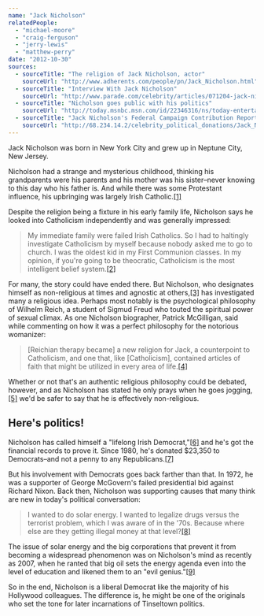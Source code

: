 ```yaml
---
name: "Jack Nicholson"
relatedPeople:
  - "michael-moore"
  - "craig-ferguson"
  - "jerry-lewis"
  - "matthew-perry"
date: "2012-10-30"
sources:
  - sourceTitle: "The religion of Jack Nicholson, actor"
    sourceUrl: "http://www.adherents.com/people/pn/Jack_Nicholson.html"
  - sourceTitle: "Interview With Jack Nicholson"
    sourceUrl: "http://www.parade.com/celebrity/articles/071204-jack-nicholson.html"
  - sourceTitle: "Nicholson goes public with his politics"
    sourceUrl: "http://today.msnbc.msn.com/id/22346316/ns/today-entertainment/t/jack-nicholson-goes-public-his-politics/#.UICDpxg1Zdg"
  - sourceTitle: "Jack Nicholson's Federal Campaign Contribution Report"
    sourceUrl: "http://68.234.14.2/celebrity_political_donations/Jack_Nicholson.php"
---
```


Jack Nicholson was born in New York City and grew up in Neptune City, New Jersey.

Nicholson had a strange and mysterious childhood, thinking his grandparents were his parents and his mother was his sister–never knowing to this day who his father is. And while there was some Protestant influence, his upbringing was largely Irish Catholic.<a class="source-citation" href="#http://www.adherents.com/people/pn/Jack_Nicholson.html" title="The religion of Jack Nicholson, actor">[1]</a>

Despite the religion being a fixture in his early family life, Nicholson says he looked into Catholicism independently and was generally impressed:

>My immediate family were failed Irish Catholics. So I had to haltingly investigate Catholicism by myself because nobody asked me to go to church. I was the oldest kid in my First Communion classes. In my opinion, if you're going to be theocratic, Catholicism is the most intelligent belief system.<a class="source-citation" href="#http://www.parade.com/celebrity/articles/071204-jack-nicholson.html" title="Interview With Jack Nicholson">[2]</a>

For many, the story could have ended there. But Nicholson, who designates himself as non-religious at times and agnostic at others,<a class="source-citation" href="#http://www.adherents.com/people/pn/Jack_Nicholson.html" title="The religion of Jack Nicholson, actor.">[3]</a> has investigated many a religious idea. Perhaps most notably is the psychological philosophy of Wilhelm Reich, a student of Sigmud Freud who touted the spiritual power of sexual climax. As one Nicholson biographer, Patrick McGilligan, said while commenting on how it was a perfect philosophy for the notorious womanizer:

>[Reichian therapy became] a new religion for Jack, a counterpoint to Catholicism, and one that, like [Catholicism], contained articles of faith that might be utilized in every area of life.<a class="source-citation" href="#http://www.adherents.com/people/pn/Jack_Nicholson.html" title="The religion of Jack Nicholson, actor">[4]</a>

Whether or not that's an authentic religious philosophy could be debated, however, and as Nicholson has stated he only prays when he goes jogging,<a class="source-citation" href="#http://www.adherents.com/people/pn/Jack_Nicholson.html" title="The religion of Jack Nicholson, actor">[5]</a> we'd be safer to say that he is effectively non-religious.


## Here's politics!

Nicholson has called himself a "lifelong Irish Democrat,"<a class="source-citation" href="#http://today.msnbc.msn.com/id/22346316/ns/today-entertainment/t/jack-nicholson-goes-public-his-politics/#.UICDpxg1Zdg" title="Nicholson goes public with his politics">[6]</a> and he's got the financial records to prove it. Since 1980, he's donated $23,350 to Democrats–and not a penny to any Republicans.<a class="source-citation" href="#http://68.234.14.2/celebrity_political_donations/Jack_Nicholson.php" title="Jack Nicholson&apos;s Federal Campaign Contribution Report">[7]</a>

But his involvement with Democrats goes back farther than that. In 1972, he was a supporter of George McGovern's failed presidential bid against Richard Nixon. Back then, Nicholson was supporting causes that many think are new in today's political conversation:

>I wanted to do solar energy. I wanted to legalize drugs versus the terrorist problem, which I was aware of in the '70s. Because where else are they getting illegal money at that level?<a class="source-citation" href="#http://today.msnbc.msn.com/id/22346316/ns/today-entertainment/t/jack-nicholson-goes-public-his-politics/#.UICDpxg1Zdg" title="Nicholson goes public with his politics">[8]</a>

The issue of solar energy and the big corporations that prevent it from becoming a widespread phenomenon was on Nicholson's mind as recently as 2007, when he ranted that big oil sets the energy agenda even into the level of education and likened them to an "evil genius."<a class="source-citation" href="#http://today.msnbc.msn.com/id/22346316/ns/today-entertainment/t/jack-nicholson-goes-public-his-politics/#.UICDpxg1Zdg" title="Nicholson goes public with his politics">[9]</a>

So in the end, Nicholson is a liberal Democrat like the majority of his Hollywood colleagues. The difference is, he might be one of the originals who set the tone for later incarnations of Tinseltown politics.